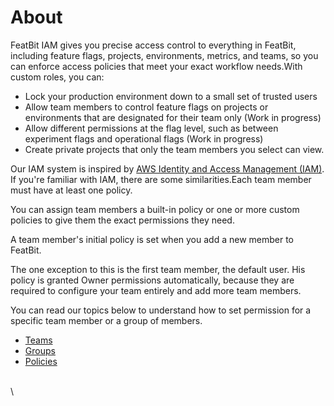 # About

FeatBit IAM gives you precise access control to everything in FeatBit, including feature flags, projects, environments, metrics, and teams, so you can enforce access policies that meet your exact workflow needs.With custom roles, you can:

* Lock your production environment down to a small set of trusted users
* Allow team members to control feature flags on projects or environments that are designated for their team only (Work in progress)
* Allow different permissions at the flag level, such as between experiment flags and operational flags (Work in progress)
* Create private projects that only the team members you select can view.

Our IAM system is inspired by [AWS Identity and Access Management (IAM)](https://aws.amazon.com/iam/). If you're familiar with IAM, there are some similarities.Each team member must have at least one policy.

You can assign team members a built-in policy or one or more custom policies to give them the exact permissions they need.

A team member's initial policy is set when you add a new member to FeatBit.

The one exception to this is the first team member, the default user. His policy is granted Owner permissions automatically, because they are required to configure your team entirely and add more team members.

You can read our topics below to understand how to set permission for a specific team member or a group of members.

* [Teams](teams.md)
* [Groups](groups.md)
* [Policies](policies.md)

\
\
